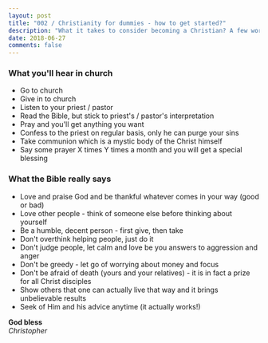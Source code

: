 ```yaml
---
layout: post
title: "002 / Christianity for dummies - how to get started?"
description: "What it takes to consider becoming a Christian? A few words on essentials."
date: 2018-06-27
comments: false
---
```


### What you'll hear in church

* Go to church
* Give in to church
* Listen to your priest / pastor
* Read the Bible, but stick to priest's / pastor's interpretation
* Pray and you'll get anything you want
* Confess to the priest on regular basis, only he can purge your sins
* Take communion which is a mystic body of the Christ himself
* Say some prayer X times Y times a month and you will get a special blessing

### What the Bible really says

* Love and praise God and be thankful whatever comes in your way (good or bad)
* Love other people - think of someone else before thinking about yourself
* Be a humble, decent person - first give, then take
* Don't overthink helping people, just do it
* Don't judge people, let calm and love be you answers to aggression and anger
* Don't be greedy - let go of worrying about money and focus
* Don't be afraid of death (yours and your relatives) - it is in fact a prize for all Christ disciples
* Show others that one can actually live that way and it brings unbelievable results
* Seek of Him and his advice anytime (it actually works!)

**God bless**<br>
*Christopher*